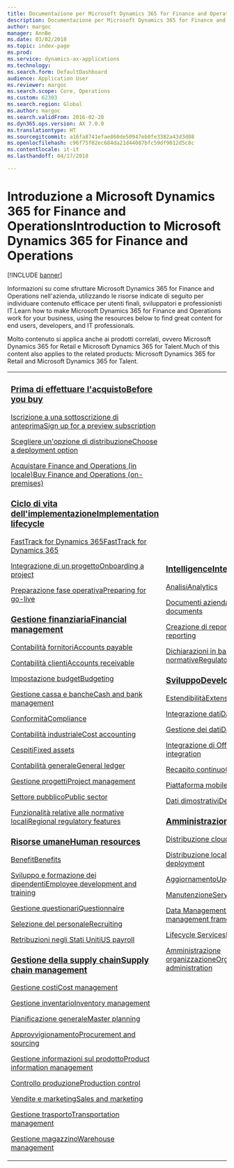 ```yaml
---
title: Documentazione per Microsoft Dynamics 365 for Finance and Operations
description: Documentazione per Microsoft Dynamics 365 for Finance and Operations.
author: margoc
manager: AnnBe
ms.date: 03/02/2018
ms.topic: index-page
ms.prod: 
ms.service: dynamics-ax-applications
ms.technology: 
ms.search.form: DefaultDashboard
audience: Application User
ms.reviewer: margoc
ms.search.scope: Core, Operations
ms.custom: 62303
ms.search.region: Global
ms.author: margoc
ms.search.validFrom: 2016-02-28
ms.dyn365.ops.version: AX 7.0.0
ms.translationtype: HT
ms.sourcegitcommit: a16fa8741efae860de50947eb0fe3382a43d3d08
ms.openlocfilehash: c96f75f02ec684da21d44087bfc59df9012d5c8c
ms.contentlocale: it-it
ms.lasthandoff: 04/17/2018

---
```


# <a name="introduction-to-microsoft-dynamics-365-for-finance-and-operations"></a><span data-ttu-id="75069-103">Introduzione a Microsoft Dynamics 365 for Finance and Operations</span><span class="sxs-lookup"><span data-stu-id="75069-103">Introduction to Microsoft Dynamics 365 for Finance and Operations</span></span>
[!INCLUDE [banner](includes/banner.md)]

<span data-ttu-id="75069-104">Informazioni su come sfruttare Microsoft Dynamics 365 for Finance and Operations nell'azienda, utilizzando le risorse indicate di seguito per individuare contenuto efficace per utenti finali, sviluppatori e professionisti IT.</span><span class="sxs-lookup"><span data-stu-id="75069-104">Learn how to make Microsoft Dynamics 365 for Finance and Operations work for your business, using the resources below to find great content for end users, developers, and IT professionals.</span></span> 

<span data-ttu-id="75069-105">Molto contenuto si applica anche ai prodotti correlati, ovvero Microsoft Dynamics 365 for Retail e Microsoft Dynamics 365 for Talent.</span><span class="sxs-lookup"><span data-stu-id="75069-105">Much of this content also applies to the related products: Microsoft Dynamics 365 for Retail and Microsoft Dynamics 365 for Talent.</span></span> 

<table>
<colgroup>
<col width="33%" />
<col width="33%" />
<col width="33%" />
</colgroup>
<tbody>
<tr class="odd">
<td>
<h3><span data-ttu-id="75069-106"><a href="get-started/before-you-buy.md">Prima di effettuare l'acquisto</a></span><span class="sxs-lookup"><span data-stu-id="75069-106"><a href="get-started/before-you-buy.md">Before you buy</a></span></span></h3>
<p><span data-ttu-id="75069-107"><a href="../dev-itpro/dev-tools/sign-up-preview-subscription.md">Iscrizione a una sottoscrizione di anteprima</a></span><span class="sxs-lookup"><span data-stu-id="75069-107"><a href="../dev-itpro/dev-tools/sign-up-preview-subscription.md">Sign up for a preview subscription</a></span></span></p>
 <p><span data-ttu-id="75069-108"><a href="../dev-itpro/deployment/choose-deployment-type.md">Scegliere un'opzione di distribuzione</a></span><span class="sxs-lookup"><span data-stu-id="75069-108"><a href="../dev-itpro/deployment/choose-deployment-type.md">Choose a deployment option</a></span></span></p>
 <p><span data-ttu-id="75069-109"><a href="get-started/purchase-on-premises.md">Acquistare Finance and Operations (in locale)</a></span><span class="sxs-lookup"><span data-stu-id="75069-109"><a href="get-started/purchase-on-premises.md">Buy Finance and Operations (on-premises)</a></span></span></p>

<h3><span data-ttu-id="75069-110"><a href="imp-lifecycle/implementation-lifecycle.md">Ciclo di vita dell'implementazione</a></span><span class="sxs-lookup"><span data-stu-id="75069-110"><a href="imp-lifecycle/implementation-lifecycle.md">Implementation lifecycle</a></span></span></h3>
<p><span data-ttu-id="75069-111"><a href="get-started/fasttrack-dynamics-365-overview.md">FastTrack for Dynamics 365</a></span><span class="sxs-lookup"><span data-stu-id="75069-111"><a href="get-started/fasttrack-dynamics-365-overview.md">FastTrack for Dynamics 365</a></span></span></p>
<p><span data-ttu-id="75069-112"><a href="imp-lifecycle/onboard.md">Integrazione di un progetto</a></span><span class="sxs-lookup"><span data-stu-id="75069-112"><a href="imp-lifecycle/onboard.md">Onboarding a project</a></span></span></p>
<p><span data-ttu-id="75069-113"><a href="imp-lifecycle/prepare-go-live.md">Preparazione fase operativa</a></span><span class="sxs-lookup"><span data-stu-id="75069-113"><a href="imp-lifecycle/prepare-go-live.md">Preparing for go-live</a></span></span></p>
  
<h3><span data-ttu-id="75069-114"><a href="../financials/index.md">Gestione finanziaria</a></span><span class="sxs-lookup"><span data-stu-id="75069-114"><a href="../financials/index.md">Financial management</a></span></span></h3>
<p><span data-ttu-id="75069-115"><a href="../financials/accounts-payable/accounts-payable.md">Contabilità fornitori</a></span><span class="sxs-lookup"><span data-stu-id="75069-115"><a href="../financials/accounts-payable/accounts-payable.md">Accounts payable</a></span></span></p>
<p><span data-ttu-id="75069-116"><a href="../financials/accounts-receivable/accounts-receivable.md">Contabilità clienti</a></span><span class="sxs-lookup"><span data-stu-id="75069-116"><a href="../financials/accounts-receivable/accounts-receivable.md">Accounts receivable</a></span></span></p>
<p><span data-ttu-id="75069-117"><a href="../financials/budgeting/budgeting-overview.md">Impostazione budget</a></span><span class="sxs-lookup"><span data-stu-id="75069-117"><a href="../financials/budgeting/budgeting-overview.md">Budgeting</a></span></span></p>
<p><span data-ttu-id="75069-118"><a href="../financials/cash-bank-management/cash-bank-management.md">Gestione cassa e banche</a></span><span class="sxs-lookup"><span data-stu-id="75069-118"><a href="../financials/cash-bank-management/cash-bank-management.md">Cash and bank management</a></span></span></p>
<p><span data-ttu-id="75069-119"><a href="../financials/general-ledger/audit-policy-rules.md">Conformità</a></span><span class="sxs-lookup"><span data-stu-id="75069-119"><a href="../financials/general-ledger/audit-policy-rules.md">Compliance</a></span></span></p>
<p><span data-ttu-id="75069-120"><a href="../financials/cost-accounting/cost-accounting-home-page.md">Contabilità industriale</a></span><span class="sxs-lookup"><span data-stu-id="75069-120"><a href="../financials/cost-accounting/cost-accounting-home-page.md">Cost accounting</a></span></span></p>
<p><span data-ttu-id="75069-121"><a href="../financials/fixed-assets/fixed-assets.md">Cespiti</a></span><span class="sxs-lookup"><span data-stu-id="75069-121"><a href="../financials/fixed-assets/fixed-assets.md">Fixed assets</a></span></span></p>
<p><span data-ttu-id="75069-122"><a href="../financials/general-ledger/general-ledger.md">Contabilità generale</a></span><span class="sxs-lookup"><span data-stu-id="75069-122"><a href="../financials/general-ledger/general-ledger.md">General ledger</a></span></span></p>
<p><span data-ttu-id="75069-123"><a href="../financials/project-management/overview-project-management-accounting.md">Gestione progetti</a></span><span class="sxs-lookup"><span data-stu-id="75069-123"><a href="../financials/project-management/overview-project-management-accounting.md">Project management</a></span></span></p>
<p><span data-ttu-id="75069-124"><a href="../financials/public-sector/public-sector-functionality.md">Settore pubblico</a></span><span class="sxs-lookup"><span data-stu-id="75069-124"><a href="../financials/public-sector/public-sector-functionality.md">Public sector</a></span></span></p>
<p><span data-ttu-id="75069-125"><a href="../dev-itpro/lcs-solutions/country-region.md">Funzionalità relative alle normative locali</a></span><span class="sxs-lookup"><span data-stu-id="75069-125"><a href="../dev-itpro/lcs-solutions/country-region.md">Regional regulatory features</a></span></span></p>

<H3><span data-ttu-id="75069-126"><a href="hr/hr-landing-page.md">Risorse umane</a></span><span class="sxs-lookup"><span data-stu-id="75069-126"><a href="hr/hr-landing-page.md">Human resources</a></span></span></h3>
<p><span data-ttu-id="75069-127"><a href="../talent/manage-benefit-program.md">Benefit</a></span><span class="sxs-lookup"><span data-stu-id="75069-127"><a href="../talent/manage-benefit-program.md">Benefits</a></span></span></p>
<p><span data-ttu-id="75069-128"><a href="../talent/performance-management-overview.md">Sviluppo e formazione dei dipendenti</a></span><span class="sxs-lookup"><span data-stu-id="75069-128"><a href="../talent/performance-management-overview.md">Employee development and training</a></span></span></p>
<p><span data-ttu-id="75069-129"><a href="../talent/questionnaires.md">Gestione questionari</a></span><span class="sxs-lookup"><span data-stu-id="75069-129"><a href="../talent/questionnaires.md">Questionnaire</a></span></span></p>
<p><span data-ttu-id="75069-130"><a href="hr/manage-recruiting-process.md">Selezione del personale</a></span><span class="sxs-lookup"><span data-stu-id="75069-130"><a href="hr/manage-recruiting-process.md">Recruiting</a></span></span></p>
<p><span data-ttu-id="75069-131"><a href="hr/localizations/noam-usa-payroll.md">Retribuzioni negli Stati Uniti</a></span><span class="sxs-lookup"><span data-stu-id="75069-131"><a href="hr/localizations/noam-usa-payroll.md">US payroll</a></span></span></p>

<h3><span data-ttu-id="75069-132"><a href="../supply-chain/index.md">Gestione della supply chain</a></span><span class="sxs-lookup"><span data-stu-id="75069-132"><a href="../supply-chain/index.md">Supply chain management</a></span></span></h3>
<p><span data-ttu-id="75069-133"><a href="../supply-chain/cost-management/costing-sheets.md">Gestione costi</a></span><span class="sxs-lookup"><span data-stu-id="75069-133"><a href="../supply-chain/cost-management/costing-sheets.md">Cost management</a></span></span></p>
<p><span data-ttu-id="75069-134"><a href="../supply-chain/inventory/inventory-home-page.md">Gestione inventario</a></span><span class="sxs-lookup"><span data-stu-id="75069-134"><a href="../supply-chain/inventory/inventory-home-page.md">Inventory management</a></span></span></p>
<p><span data-ttu-id="75069-135"><a href="../supply-chain/master-planning/master-plans.md">Pianificazione generale</a></span><span class="sxs-lookup"><span data-stu-id="75069-135"><a href="../supply-chain/master-planning/master-plans.md">Master planning</a></span></span></p>
<p><span data-ttu-id="75069-136"><a href="../supply-chain/procurement/procurement-sourcing-overview.md">Approvvigionamento</a></span><span class="sxs-lookup"><span data-stu-id="75069-136"><a href="../supply-chain/procurement/procurement-sourcing-overview.md">Procurement and sourcing</a></span></span></p>
<p><span data-ttu-id="75069-137"><a href="../supply-chain/pim/product-information.md">Gestione informazioni sul prodotto</a></span><span class="sxs-lookup"><span data-stu-id="75069-137"><a href="../supply-chain/pim/product-information.md">Product information management</a></span></span></p>
<p><span data-ttu-id="75069-138"><a href="../supply-chain/production-control/production-process-overview.md">Controllo produzione</a></span><span class="sxs-lookup"><span data-stu-id="75069-138"><a href="../supply-chain/production-control/production-process-overview.md">Production control</a></span></span></p>
<p><span data-ttu-id="75069-139"><a href="../supply-chain/sales-marketing/overview-sales-marketing.md">Vendite e marketing</a></span><span class="sxs-lookup"><span data-stu-id="75069-139"><a href="../supply-chain/sales-marketing/overview-sales-marketing.md">Sales and marketing</a></span></span></p>
<p><span data-ttu-id="75069-140"><a href="../supply-chain/transportation/transportation-management-overview.md">Gestione trasporto</a></span><span class="sxs-lookup"><span data-stu-id="75069-140"><a href="../supply-chain/transportation/transportation-management-overview.md">Transportation management</a></span></span></p>
<p><span data-ttu-id="75069-141"><a href="../supply-chain/warehousing/warehouse-configuration.md">Gestione magazzino</a></span><span class="sxs-lookup"><span data-stu-id="75069-141"><a href="../supply-chain/warehousing/warehouse-configuration.md">Warehouse management</a></span></span></p>

</td>
<td>
<h3><span data-ttu-id="75069-142"><a href="../dev-itpro/analytics/bi-reporting-home-page.md">Intelligence</a></span><span class="sxs-lookup"><span data-stu-id="75069-142"><a href="../dev-itpro/analytics/bi-reporting-home-page.md">Intelligence</a></span></span></h3>
<p><span data-ttu-id="75069-143"><a href="../dev-itpro/analytics/analytics.md">Analisi</a></span><span class="sxs-lookup"><span data-stu-id="75069-143"><a href="../dev-itpro/analytics/analytics.md">Analytics</a></span></span></p>
 <p><span data-ttu-id="75069-144"><a href="../dev-itpro/analytics/document-reporting-services.md">Documenti aziendali</a></span><span class="sxs-lookup"><span data-stu-id="75069-144"><a href="../dev-itpro/analytics/document-reporting-services.md">Business documents</a></span></span></p>
<p><span data-ttu-id="75069-145"><a href="../dev-itpro/analytics/financial-reporting-intro.md">Creazione di report finanziari</a></span><span class="sxs-lookup"><span data-stu-id="75069-145"><a href="../dev-itpro/analytics/financial-reporting-intro.md">Financial reporting</a></span></span></p>
<p><span data-ttu-id="75069-146"><a href="../dev-itpro/analytics/general-electronic-reporting.md">Dichiarazioni in base alle normative</a></span><span class="sxs-lookup"><span data-stu-id="75069-146"><a href="../dev-itpro/analytics/general-electronic-reporting.md">Regulatory reporting</a></span></span></p>



<h3><span data-ttu-id="75069-147"><a href="../dev-itpro/dev-tools/developer-home-page.md">Sviluppo</span><span class="sxs-lookup"><span data-stu-id="75069-147"><a href="../dev-itpro/dev-tools/developer-home-page.md">Development</span></span></h3>
<p><span data-ttu-id="75069-148"><a href="../dev-itpro/extensibility/extensibility-home-page.md">Estendibilità</a></span><span class="sxs-lookup"><span data-stu-id="75069-148"><a href="../dev-itpro/extensibility/extensibility-home-page.md">Extensibility</a></span></span></p>

<p><span data-ttu-id="75069-149"><a href="../dev-itpro/data-entities/integration-overview.md">Integrazione dati</a></span><span class="sxs-lookup"><span data-stu-id="75069-149"><a href="../dev-itpro/data-entities/integration-overview.md">Data integration</a></span></span></p>
<p><span data-ttu-id="75069-150"><a href="../dev-itpro/data-entities/data-entities.md">Gestione dei dati</a></span><span class="sxs-lookup"><span data-stu-id="75069-150"><a href="../dev-itpro/data-entities/data-entities.md">Data management</a></span></span></p>

<p><span data-ttu-id="75069-151"><a href="../dev-itpro/office-integration/office-integration.md">Integrazione di Office</a></span><span class="sxs-lookup"><span data-stu-id="75069-151"><a href="../dev-itpro/office-integration/office-integration.md">Office integration</a></span></span></p>
<p><span data-ttu-id="75069-152"><a href="../dev-itpro/dev-tools/continuous-delivery-home-page.md">Recapito continuo</a></span><span class="sxs-lookup"><span data-stu-id="75069-152"><a href="../dev-itpro/dev-tools/continuous-delivery-home-page.md">Continuous delivery</a></span></span></p>
<p><span data-ttu-id="75069-153"><a href="../dev-itpro/mobile-apps/platform/mobile-platform-home-page.md">Piattaforma mobile</a></span><span class="sxs-lookup"><span data-stu-id="75069-153"><a href="../dev-itpro/mobile-apps/platform/mobile-platform-home-page.md">Mobile platform</a></span></span></p>
<p><span data-ttu-id="75069-154"><a href="get-started/demo-data.md">Dati dimostrativi</a></span><span class="sxs-lookup"><span data-stu-id="75069-154"><a href="get-started/demo-data.md">Demo data</a></span></span></p>

<h3><span data-ttu-id="75069-155"><a href="../dev-itpro/sysadmin/system-administration-home-page.md">Amministrazione</span><span class="sxs-lookup"><span data-stu-id="75069-155"><a href="../dev-itpro/sysadmin/system-administration-home-page.md">Administration</span></span></h3>
<p><span data-ttu-id="75069-156"><a href="../dev-itpro/deployment/cloud-deployment-overview.md">Distribuzione cloud</a></span><span class="sxs-lookup"><span data-stu-id="75069-156"><a href="../dev-itpro/deployment/cloud-deployment-overview.md">Cloud deployment</a></span></span></p>
<p><span data-ttu-id="75069-157"><a href="../dev-itpro/deployment/on-premises-deployment-landing-page.md">Distribuzione locale</a></span><span class="sxs-lookup"><span data-stu-id="75069-157"><a href="../dev-itpro/deployment/on-premises-deployment-landing-page.md">On-premises deployment</a></span></span></p>
<p><span data-ttu-id="75069-158"><a href="../dev-itpro/migration-upgrade/upgrade-home-page.md">Aggiornamento</a></span><span class="sxs-lookup"><span data-stu-id="75069-158"><a href="../dev-itpro/migration-upgrade/upgrade-home-page.md">Upgrade</a></span></span></p>
<p><span data-ttu-id="75069-159"><a href="../dev-itpro/dev-tools/continuous-delivery-home-page.md#servicing">Manutenzione</a></span><span class="sxs-lookup"><span data-stu-id="75069-159"><a href="../dev-itpro/dev-tools/continuous-delivery-home-page.md#servicing">Servicing</a></span></span></p>
<p><span data-ttu-id="75069-160"><a href="../dev-itpro/data-entities/data-entities.md">Data Management Framework</a></span><span class="sxs-lookup"><span data-stu-id="75069-160"><a href="../dev-itpro/data-entities/data-entities.md">Data management framework</a></span></span></p>
<p><span data-ttu-id="75069-161"><a href="../dev-itpro/lifecycle-services/lcs.md">Lifecycle Services</a></span><span class="sxs-lookup"><span data-stu-id="75069-161"><a href="../dev-itpro/lifecycle-services/lcs.md">Lifecycle Services</a></span></span></p>
<p><span data-ttu-id="75069-162"><a href="organization-administration/organization-administration-home-page.md">Amministrazione organizzazione</a></span><span class="sxs-lookup"><span data-stu-id="75069-162"><a href="organization-administration/organization-administration-home-page.md">Organization administration</a></span></span></p>
</td>
<td>
<h3><span data-ttu-id="75069-163">Prodotti correlati</span><span class="sxs-lookup"><span data-stu-id="75069-163">Related products</span></span></h3>
<h4><span data-ttu-id="75069-164"><a href="../talent/index.md">Dynamics 365 for Talent</a></span><span class="sxs-lookup"><span data-stu-id="75069-164"><a href="../talent/index.md">Dynamics 365 for Talent</a></span></span></h4>
<p><span data-ttu-id="75069-165"><a href="../talent/manage-benefit-program.md">Benefit</a></span><span class="sxs-lookup"><span data-stu-id="75069-165"><a href="../talent/manage-benefit-program.md">Benefits</a></span></span></p>
<p><span data-ttu-id="75069-166"><a href="../talent/performance-management-overview.md">Sviluppo e formazione dei dipendenti</a></span><span class="sxs-lookup"><span data-stu-id="75069-166"><a href="../talent/performance-management-overview.md">Employee development and training</a></span></span></p>
<p><span data-ttu-id="75069-167"><a href="../talent/questionnaires.md">Gestione questionari</a></span><span class="sxs-lookup"><span data-stu-id="75069-167"><a href="../talent/questionnaires.md">Questionnaire</a></span></span></p>

<h4><span data-ttu-id="75069-168"><a href="../retail/index.md">Dynamics 365 for Retail</a></span><span class="sxs-lookup"><span data-stu-id="75069-168"><a href="../retail/index.md">Dynamics 365 for Retail</a></span></span></h4>
<p><span data-ttu-id="75069-169"><a href="../retail/call-center-functionality.md">Servizio clienti</span><span class="sxs-lookup"><span data-stu-id="75069-169"><a href="../retail/call-center-functionality.md">Call center</span></span></p>
<p><span data-ttu-id="75069-170"><a href="../retail/define-maintain-retail-channels.md">Impostazione e gestione del canale</span><span class="sxs-lookup"><span data-stu-id="75069-170"><a href="../retail/define-maintain-retail-channels.md">Channel setup and management</span></span></p>
<p><span data-ttu-id="75069-171"><a href="../retail/retail-peripherals-overview.md">MPOS e Cloud POS</span><span class="sxs-lookup"><span data-stu-id="75069-171"><a href="../retail/retail-peripherals-overview.md">MPOS and Cloud POS</span></span></p>
<p><span data-ttu-id="75069-172"><a href="../retail/dev-itpro/dev-retail-home-page.md">Sviluppo e amministrazione Retail</span><span class="sxs-lookup"><span data-stu-id="75069-172"><a href="../retail/dev-itpro/dev-retail-home-page.md">Retail developer and administration</span></span></p>

</td>
</tr>

</tbody>
</table>

